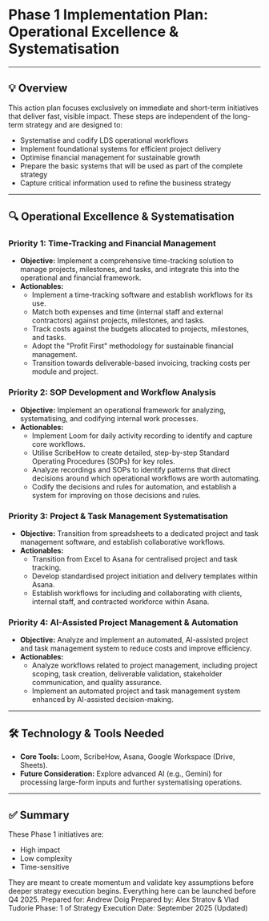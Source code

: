 # Phase 1 Implementation Plan: Operational Excellence & Systematisation
________________

## 💡 Overview
This action plan focuses exclusively on immediate and short-term initiatives that deliver fast, visible impact. These steps are independent of the long-term strategy and are designed to:
* Systematise and codify LDS operational workflows
* Implement foundational systems for efficient project delivery
* Optimise financial management for sustainable growth
* Prepare the basic systems that will be used as part of the complete strategy
* Capture critical information used to refine the business strategy
________________

## 🔍 Operational Excellence & Systematisation
### Priority 1: Time-Tracking and Financial Management
*   **Objective:** Implement a comprehensive time-tracking solution to manage projects, milestones, and tasks, and integrate this into the operational and financial framework.
*   **Actionables:**
    *   Implement a time-tracking software and establish workflows for its use.
    *   Match both expenses and time (internal staff and external contractors) against projects, milestones, and tasks.
    *   Track costs against the budgets allocated to projects, milestones, and tasks.
    *   Adopt the "Profit First" methodology for sustainable financial management.
    *   Transition towards deliverable-based invoicing, tracking costs per module and project.

### Priority 2: SOP Development and Workflow Analysis
*   **Objective:** Implement an operational framework for analyzing, systematising, and codifying internal work processes.
*   **Actionables:**
    *   Implement Loom for daily activity recording to identify and capture core workflows.
    *   Utilise ScribeHow to create detailed, step-by-step Standard Operating Procedures (SOPs) for key roles.
    *   Analyze recordings and SOPs to identify patterns that direct decisions around which operational workflows are worth automating.
    *   Codify the decisions and rules for automation, and establish a system for improving on those decisions and rules.

### Priority 3: Project & Task Management Systematisation
*   **Objective:** Transition from spreadsheets to a dedicated project and task management software, and establish collaborative workflows.
*   **Actionables:**
    *   Transition from Excel to Asana for centralised project and task tracking.
    *   Develop standardised project initiation and delivery templates within Asana.
    *   Establish workflows for including and collaborating with clients, internal staff, and contracted workforce within Asana.

### Priority 4: AI-Assisted Project Management & Automation
*   **Objective:** Analyze and implement an automated, AI-assisted project and task management system to reduce costs and improve efficiency.
*   **Actionables:**
    *   Analyze workflows related to project management, including project scoping, task creation, deliverable validation, stakeholder communication, and quality assurance.
    *   Implement an automated project and task management system enhanced by AI-assisted decision-making.
________________

## 🛠️ Technology & Tools Needed
*   **Core Tools:** Loom, ScribeHow, Asana, Google Workspace (Drive, Sheets).
*   **Future Consideration:** Explore advanced AI (e.g., Gemini) for processing large-form inputs and further systematising operations.
________________

## ✅ Summary
These Phase 1 initiatives are:
* High impact
* Low complexity
* Time-sensitive

They are meant to create momentum and validate key assumptions before deeper strategy execution begins. Everything here can be launched before Q4 2025.
Prepared for: Andrew Doig
Prepared by: Alex Stratov & Vlad Tudorie
Phase: 1 of Strategy Execution
Date: September 2025 (Updated)

